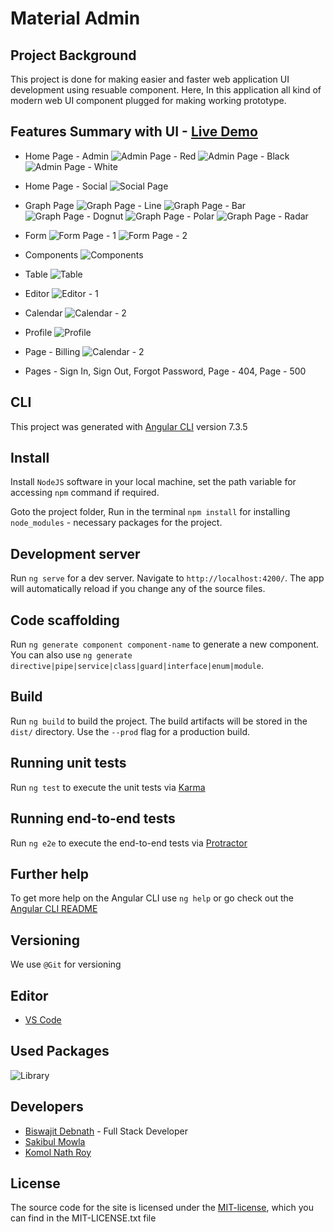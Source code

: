 # Material Admin
## Project Background

This project is done for making easier and faster web application UI development using resuable component. Here, In this application all kind of modern web UI component plugged for making working prototype.

## Features Summary with UI - [Live Demo](https://material-admin-bsk-y2022.glitch.me/)

* Home Page - Admin
![Admin Page - Red](/demo-img/03-theme-admin-page-red-v2.png)
![Admin Page - Black](/demo-img/04-theme-admin-page-black-v2.png)
![Admin Page - White](/demo-img/02-theme-admin-page-white-v2.png)

* Home Page - Social
![Social Page](/demo-img/18-theme-social-v2.png)

* Graph Page
![Graph Page - Line](/demo-img/05-theme-graph-line-v2.png)
![Graph Page - Bar](/demo-img/14-theme-graph-bar-v2.png)
![Graph Page - Dognut](/demo-img/07-theme-graph-dognut-v2.png)
![Graph Page - Polar](/demo-img/08-theme-graph-polar-v2.png)
![Graph Page - Radar](/demo-img/06-theme-graph-radar-v2.png)

* Form
![Form Page - 1](/demo-img/10-theme-form-component-v2.png)
![Form Page - 2](/demo-img/11-theme-form-v2.png)

* Components
![Components](/demo-img/16-theme-components-card-v2.png)

* Table
![Table](/demo-img/17-theme-table-v2.png)

* Editor
![Editor - 1](/demo-img/12-theme-editor-v2.png)

* Calendar
![Calendar - 2](/demo-img/13-theme-calendar-v2.png)

* Profile
![Profile](/demo-img/14-theme-profile-v2.png)

* Page - Billing
![Calendar - 2](/demo-img/15-theme-billing.png)

* Pages - Sign In, Sign Out, Forgot Password, Page - 404, Page - 500 


## CLI

This project was generated with [Angular CLI](https://github.com/angular/angular-cli) version 7.3.5

## Install

Install `NodeJS` software in your local machine, set the path variable for accessing `npm` command if required.

Goto the project folder, Run in the terminal `npm install` for installing `node_modules` - necessary packages for the project.

## Development server

Run `ng serve` for a dev server. Navigate to `http://localhost:4200/`. The app will automatically reload if you change any of the source files.

## Code scaffolding

Run `ng generate component component-name` to generate a new component. You can also use `ng generate directive|pipe|service|class|guard|interface|enum|module`.

## Build

Run `ng build` to build the project. The build artifacts will be stored in the `dist/` directory. Use the `--prod` flag for a production build.

## Running unit tests

Run `ng test` to execute the unit tests via [Karma](https://karma-runner.github.io)

## Running end-to-end tests

Run `ng e2e` to execute the end-to-end tests via [Protractor](http://www.protractortest.org/)

## Further help

To get more help on the Angular CLI use `ng help` or go check out the [Angular CLI README](https://github.com/angular/angular-cli/blob/master/README.md)

## Versioning

We use `@Git` for versioning

## Editor

* [VS Code](https://code.visualstudio.com/ "VSCode Home Page")

## Used Packages

![Library](/demo-img/18-theme-library.png)

## Developers

* [Biswajit Debnath](https://www.linkedin.com/in/coderbd/ "Biswajit Debnath's LinkedIn Profile") - Full Stack Developer
* [Sakibul Mowla](https://www.linkedin.com/in/sakibulmowla/ "Sakibul Mowla's LinkedIn Profile")
* [Komol Nath Roy](https://www.linkedin.com/in/knroy/ "Komol Nath Roy's LinkedIn Profile")

## License

The source code for the site is licensed under the [MIT-license](https://opensource.org/licenses/MIT), which you can find in the MIT-LICENSE.txt file